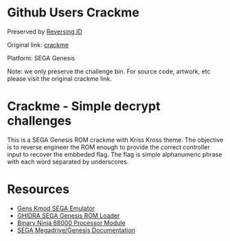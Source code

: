 # Github Users Crackme

Preserved by [Reversing.ID](https://Reversing.ID)

Original link: [crackme](https://github.com/zznop/jump)

Platform: SEGA Genesis

Note: we only preserve the challenge bin. For source code, artwork, etc please visit the original crackme link.

# Crackme - Simple decrypt challenges

This is a SEGA Genesis ROM crackme with Kriss Kross theme. The objective is to reverse engineer the ROM enough to provide the correct controller input to recover the embbeded flag. The flag is simple alphanumeric phrase with each word separated by underscores.

# Resources

* [Gens Kmod SEGA Emulator](https://segaretro.org/Gens_KMod)
* [GHIDRA SEGA Genesis ROM Loader](https://github.com/zznop/ghidra_scripts)
* [Binary Ninja 68000 Processor Module](https://github.com/alexforencich/binaryninja-m68k)
* [SEGA Megadrive/Genesis Documentation](https://segaretro.org/Category:Sega_Mega_Drive)